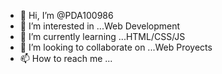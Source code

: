 - 👋 Hi, I’m @PDA100986
- 👀 I’m interested in ...Web Development
- 🌱 I’m currently learning ...HTML/CSS/JS
- 💞️ I’m looking to collaborate on ...Web Proyects
- 📫 How to reach me ...

<!---
PDA100986/PDA100986 is a ✨ special ✨ repository because its `README.md` (this file) appears on your GitHub profile.
You can click the Preview link to take a look at your changes.
--->
